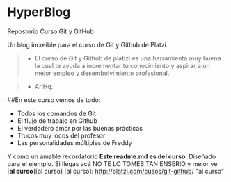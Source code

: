 # HyperBlog
Repostorio Curso Git y GitHub

Un blog increible para el curso de Git y Github de Platzi.

>- El curso de Git y Github de platizi es una herramienta muy buena la cual te ayuda a incrementar tu conocimiento y aspirar a un mejor empleo y desembolvimiento profesional.

> - AriHq.

##En este curso vemos de todo:
* Todos los comandos de Git
* El flujo de trabajo en Github
* El verdadero amor por las buenas prácticas
* Trucos muy locos del profesor
* Las personalidades múltiples de Freddy

Y como un amable recordatorio **Este readme.md es del curso**. Diseñado para el ejemplo. Si llegas acá NO TE LO TOMES TAN ENSERIO y mejor ve [**al curso**][al curso]
[al curso]: http://platzi.com/cusos/git-github/ "al curso"
